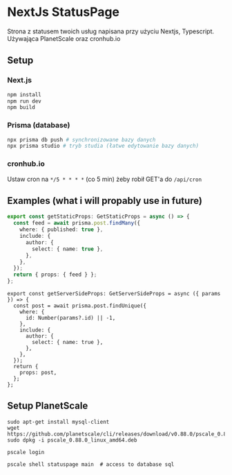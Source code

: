 # NextJs StatusPage

Strona z statusem twoich usług napisana przy użyciu Nextjs, Typescript. Używająca PlanetScale oraz cronhub.io

## Setup

### Next.js

```bash
npm install
npm run dev
npm build
```

### Prisma (database)

```bash
npx prisma db push # synchronizowane bazy danych
npx prisma studio # tryb studia (łatwe edytowanie bazy danych)
```

### cronhub.io

Ustaw cron na `*/5 * * * *` (co 5 min) żeby robił GET'a do `/api/cron`

## Examples (what i will propably use in future)

```ts
export const getStaticProps: GetStaticProps = async () => {
  const feed = await prisma.post.findMany({
    where: { published: true },
    include: {
      author: {
        select: { name: true },
      },
    },
  });
  return { props: { feed } };
};
```

```
export const getServerSideProps: GetServerSideProps = async ({ params }) => {
  const post = await prisma.post.findUnique({
    where: {
      id: Number(params?.id) || -1,
    },
    include: {
      author: {
        select: { name: true },
      },
    },
  });
  return {
    props: post,
  };
};
```

## Setup PlanetScale

```
sudo apt-get install mysql-client
wget https://github.com/planetscale/cli/releases/download/v0.88.0/pscale_0.88.0_linux_amd64.deb
sudo dpkg -i pscale_0.88.0_linux_amd64.deb

pscale login

pscale shell statuspage main  # access to database sql
```
